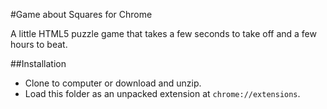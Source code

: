 #Game about Squares for Chrome

A little HTML5 puzzle game that takes a few seconds to take off and a few hours to beat.

##Installation
* Clone to computer or download and unzip.
* Load this folder as an unpacked extension at ```chrome://extensions```.

